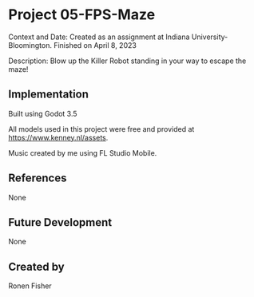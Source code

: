 # Project 05-FPS-Maze

Context and Date: Created as an assignment at Indiana University-Bloomington. Finished on April 8, 2023

Description: Blow up the Killer Robot standing in your way to escape the maze!

## Implementation

Built using Godot 3.5

All models used in this project were free and provided at https://www.kenney.nl/assets.

Music created by me using FL Studio Mobile.

## References

None

## Future Development

None

## Created by 

Ronen Fisher
